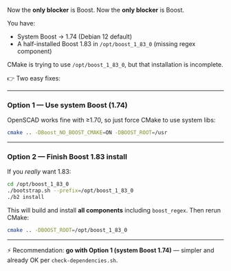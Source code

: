 Now the **only blocker** is Boost.
Now the **only blocker** is Boost.

You have:

* System Boost → 1.74 (Debian 12 default)
* A half-installed Boost 1.83 in `/opt/boost_1_83_0` (missing regex component)

CMake is trying to use `/opt/boost_1_83_0`, but that installation is incomplete.

👉 Two easy fixes:

---

### **Option 1 — Use system Boost (1.74)**

OpenSCAD works fine with ≥1.70, so just force CMake to use system libs:

```bash
cmake .. -DBoost_NO_BOOST_CMAKE=ON -DBOOST_ROOT=/usr
```

---

### **Option 2 — Finish Boost 1.83 install**

If you *really* want 1.83:

```bash
cd /opt/boost_1_83_0
./bootstrap.sh --prefix=/opt/boost_1_83_0
./b2 install
```

This will build and install **all components** including `boost_regex`.
Then rerun CMake:

```bash
cmake .. -DBOOST_ROOT=/opt/boost_1_83_0
```

---

⚡ Recommendation: **go with Option 1 (system Boost 1.74)** — simpler and already OK per `check-dependencies.sh`.
